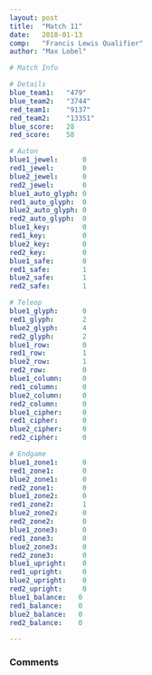 ```yaml
---
layout: post
title:  "Match 11"
date:   2018-01-13
comp:   "Francis Lewis Qualifier"
author: "Max Lobel"

# Match Info

# Details
blue_team1:   "479"
blue_team2:   "3744"
red_team1:    "9137"
red_team2:    "13351"
blue_score:   28
red_score:    58

# Auton
blue1_jewel:      0
red1_jewel:       0
blue2_jewel:      0
red2_jewel:       0
blue1_auto_glyph: 0
red1_auto_glyph:  0
blue2_auto_glyph: 0
red2_auto_glyph:  0
blue1_key:        0
red1_key:         0
blue2_key:        0
red2_key:         0
blue1_safe:       0
red1_safe:        1
blue2_safe:       1
red2_safe:        1

# Teleop
blue1_glyph:      0
red1_glyph:       2
blue2_glyph:      4
red2_glyph:       2
blue1_row:        0
red1_row:         1
blue2_row:        1
red2_row:         0
blue1_column:     0
red1_column:      0
blue2_column:     0
red2_column:      0
blue1_cipher:     0
red1_cipher:      0
blue2_cipher:     0
red2_cipher:      0

# Endgame
blue1_zone1:      0
red1_zone1:       0
blue2_zone1:      0
red2_zone1:       0
blue1_zone2:      0
red1_zone2:       1
blue2_zone2:      0
red2_zone2:       0
blue1_zone3:      0
red1_zone3:       0
blue2_zone3:      0
red2_zone3:       0
blue1_upright:    0
red1_upright:     0
blue2_upright:    0
red2_upright:     0
blue1_balance:   0
red1_balance:    0
blue2_balance:   0
red2_balance:    0

---
```


### Comments
